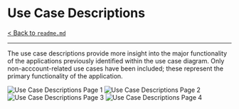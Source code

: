 # Use Case Descriptions
[< Back to `readme.md`](../readme.md)
<hr>

The use case descriptions provide more insight into the major functionality of the applications previously identified within the use case diagram. Only non-acccount-related use cases have been included; these represent the primary functionality of the application.

![Use Case Descriptions Page 1](./uml/Use-Cases/Use-Case-Description-1.png)
![Use Case Descriptions Page 2](./uml/Use-Cases/Use-Case-Description-2.png)
![Use Case Descriptions Page 3](./uml/Use-Cases/Use-Case-Description-3.png)
![Use Case Descriptions Page 4](./uml/Use-Cases/Use-Case-Description-4.png)